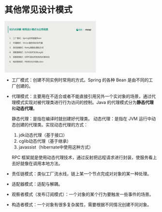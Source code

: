 # 其他常见设计模式

<img src="./assets/其他常用设计模式.png" width=60% align=center /><br/>

* 工厂模式：创建不同实例时常用的方式。Spring 的各种 Bean 是由不同的工厂创建的。

* 代理模式：主要用在不适合或者不能直接引用另外一个实对象的场景，通过代理模式实现对被代理类进行行为访问的控制。Java 的代理模式分为**静态代理**和**动态代理**。

    静态代理：是指在编译时就创建好代理类。
    动态代理：是指在 JVM 运行中动态创建的代理类。实现动态代理的方式：
   1. jdk动态代理（基于接口）
   2. cglib动态代理（基于继承）
   3. javassist（hibernate中使用这种方式）

	RPC 框架就是使用动态代理技术，通过反射把远程请求进行封装，使服务看上去好就像在调用本地方法。

* 责任链模式：类似工厂流水线，链上某一个节点完成对对象的某一种处理。

* 适配器模式：适配与解耦。

* 观察者模式（发布订阅模式）：一个对象的某个行为要触发一些事件的场景。

* 构造者模式：一个对象有很多复杂属性，需要根据不同情况创建不同对象。